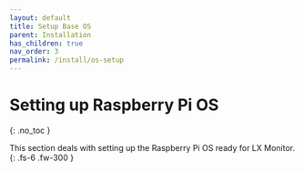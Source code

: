 ```yaml
---
layout: default
title: Setup Base OS
parent: Installation
has_children: true
nav_order: 3
permalink: /install/os-setup
---
```

# Setting up Raspberry Pi OS
{: .no_toc }

This section deals with setting up the Raspberry Pi OS ready for LX Monitor.
{: .fs-6 .fw-300 }